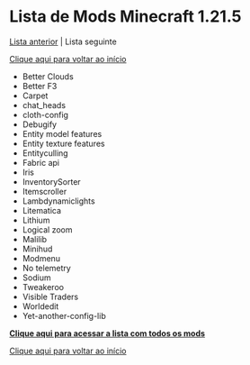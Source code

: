# Lista de Mods Minecraft 1.21.5

[Lista anterior](mods%201.21.4.md) | Lista seguinte

[Clique aqui para voltar ao início](../README.md)

- Better Clouds  
- Better F3  
- Carpet  
- chat_heads  
- cloth-config  
- Debugify  
- Entity model features  
- Entity texture features  
- Entityculling  
- Fabric api  
- Iris  
- InventorySorter  
- Itemscroller  
- Lambdynamiclights  
- Litematica  
- Lithium  
- Logical zoom  
- Malilib  
- Minihud  
- Modmenu  
- No telemetry  
- Sodium  
- Tweakeroo  
- Visible Traders  
- Worldedit  
- Yet-another-config-lib  

[**Clique aqui para acessar a lista com todos os mods**](../todosMods.md)

[Clique aqui para voltar ao início](../README.md)
